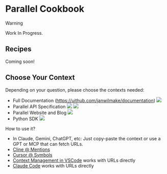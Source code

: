 # Parallel Cookbook

> [!WARNING]
> Work In Progress.

## Recipes

Coming soon!

## Choose Your Context

Depending on your question, please choose the contexts needed:

- Full Documentation (https://uithub.com/janwilmake/documentation) [![](https://badge.forgithub.com/parallel-web/documentation?maxTokens=10000000&lines=false)](https://uithub.com/janwilmake/documentation?maxTokens=10000000&lines=false)
- Parallel API Specification [![](https://badge.forgithub.com/janwilmake/parallel-openapi?maxTokens=10000000&lines=false)](https://uithub.com/janwilmake/parallel-openapi?maxTokens=10000000&lines=false) [![](https://b.lmpify.com/Select_A_Context)](https://letmeprompt.com?q=https://parallel.oapis.org/%20%20give%20me%20urls:%20which%20files%20are%20relevant%20for%20...)
- Parallel Website and Blog [![](https://badge.forgithub.com/janwilmake/parallel-website?maxTokens=10000000&lines=false)](https://uithub.com/janwilmake/parallel-website?maxTokens=10000000&lines=false)
- Python SDK [![](https://badge.forgithub.com/parallel-web/parallel-sdk-python?maxTokens=10000000&lines=false)](https://uithub.com/parallel-web/parallel-sdk-python?maxTokens=10000000&lines=false)

<!--
- 🟠 Typescript SDK (https://uithub.com/parallel-web/parallel-sdk-typescript)
- 🟠 MCP server to select context (Coming soon!)
  -->

How to use it?

- In Claude, Gemini, ChatGPT, etc: Just copy-paste the context or use a GPT or MCP that can fetch URLs.
- [Cline @ Mentions](https://docs.cline.bot/features/at-mentions/overview)
- [Cursor @ Symbols](https://docs.cursor.com/en/context/@-symbols/overview)
- [Context Management in VSCode](https://code.visualstudio.com/docs/copilot/chat/copilot-chat-context#_add-files-as-context) works with URLs directly
- [Claude Code](https://www.anthropic.com/engineering/claude-code-best-practices) works with URLs directly
